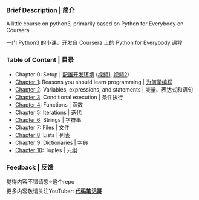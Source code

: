 ### Brief Description | 简介
A little course on python3, primarily based on Python for Everybody on Coursera  

一门 Python3 的小课，开发自 Coursera 上的 Python for Everybody 课程

### Table of Content | 目录
* Chapter 0: Setup | [配置开发环境](https://mp.weixin.qq.com/s/7ZHzkRseMwVl1XfiiGSSxg) ([视频1](https://youtu.be/71MyrQI05xY), [视频2](https://youtu.be/xzy1GiizAbY))
* [Chapter 1](chapter_01/): Reasons you should learn programming | [为何学编程](http://starwavelin.io/2020/05/16/free-python-01-why-learning/)
* [Chapter 2](chapter_02/): Variables, expressions, and statements | 变量、表达式和语句
* [Chapter 3](chapter_03/): Conditional execution | 条件执行
* [Chapter 4](chapter_04/): Functions | 函数
* [Chapter 5](chapter_05/): Iterations | 迭代
* [Chapter 6](chapter_06/): Strings | 字符串
* [Chapter 7](chapter_07/): Files | 文件
* [Chapter 8](chapter_08/): Lists | 列表
* [Chapter 9](chapter_09/): Dictionaries | 字典
* [Chapter 10](chapter_10/): Tuples | 元组

### Feedback | 反馈
觉得内容不错请您:star:这个repo  
更多内容敬请关注YouTuber: [**代码笔记哥**](https://www.youtube.com/channel/UCN6VE6MqnYGEkCO7J1SLJfA)
